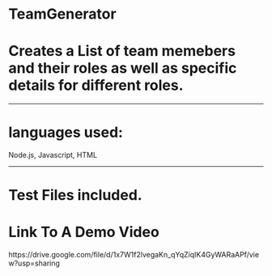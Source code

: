 # TeamGenerator

<h1>Creates a List of team memebers and their roles as well as specific details for different roles.</h1>

<hr>

<h1>languages used: </h1>
<p>Node.js, Javascript, HTML</p>

<hr>

<h1>Test Files included.</h1>




<h1>Link To A Demo Video</h1>
https://drive.google.com/file/d/1x7W1f2lvegaKn_qYqZiqIK4GyWARaAPf/view?usp=sharing


